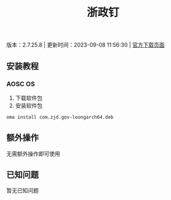 ﻿---
id: 1755
title: 浙政钉
toc: true
weight: 1755
---

版本：2.7.25.8 | 更新时间：2023-09-08 11:56:30 | [官方下载页面](http://app.loongapps.cn/#/detail/1755)

## 安装教程 

### AOSC OS 

1. 下载软件包
2. 安装软件包

```bash
oma install com.zjd.gov-loongarch64.deb
```

## 额外操作

无需额外操作即可使用

## 已知问题

暂无已知问题

